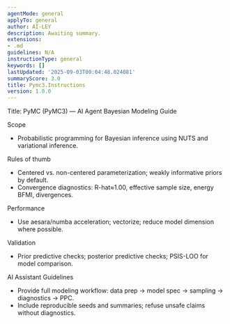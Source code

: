```yaml
---
agentMode: general
applyTo: general
author: AI-LEY
description: Awaiting summary.
extensions:
- .md
guidelines: N/A
instructionType: general
keywords: []
lastUpdated: '2025-09-03T00:04:48.024081'
summaryScore: 3.0
title: Pymc3.Instructions
version: 1.0.0
---
```


Title: PyMC (PyMC3) — AI Agent Bayesian Modeling Guide

Scope
- Probabilistic programming for Bayesian inference using NUTS and variational inference.

Rules of thumb
- Centered vs. non-centered parameterization; weakly informative priors by default.
- Convergence diagnostics: R-hat≈1.00, effective sample size, energy BFMI, divergences.

Performance
- Use aesara/numba acceleration; vectorize; reduce model dimension where possible.

Validation
- Prior predictive checks; posterior predictive checks; PSIS-LOO for model comparison.

AI Assistant Guidelines
- Provide full modeling workflow: data prep → model spec → sampling → diagnostics → PPC.
- Include reproducible seeds and summaries; refuse unsafe claims without diagnostics.
